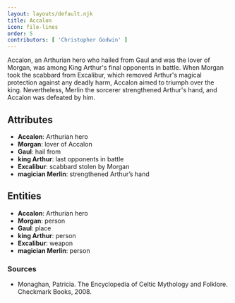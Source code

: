 ```yaml
---
layout: layouts/default.njk
title: Accalon
icon: file-lines
order: 5
contributors: [ 'Christopher Godwin' ]
---
```

Accalon, an Arthurian hero who hailed from Gaul and was the lover of Morgan, was among King Arthur's final opponents in battle. When Morgan took the scabbard from Excalibur, which removed Arthur's magical protection against any deadly harm, Accalon aimed to triumph over the king. Nevertheless, Merlin the sorcerer strengthened Arthur's hand, and Accalon was defeated by him.

## Attributes

- **Accalon**: Arthurian hero
- **Morgan**: lover of Accalon
- **Gaul**: hail from
- **king Arthur**: last opponents in battle
- **Excalibur**: scabbard stolen by Morgan
- **magician Merlin**: strengthened Arthur’s hand

## Entities

- **Accalon**: Arthurian hero
- **Morgan**: person
- **Gaul**: place
- **king Arthur**: person
- **Excalibur**: weapon
- **magician Merlin**: person

### Sources

- Monaghan, Patricia. The Encyclopedia of Celtic Mythology and Folklore. Checkmark Books, 2008.

